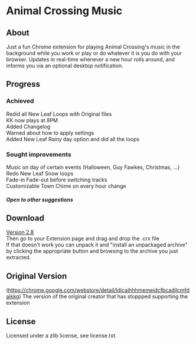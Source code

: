 # Animal Crossing Music

## About
Just a fun Chrome extension for playing Animal Crossing's music in the background while you work or play or do whatever it is you do with your browser. Updates in real-time whenever a new hour rolls around, and informs you via an optional desktop notification.

## Progress

### Achieved
Redid all New Leaf Loops with Original files  
KK now plays at 8PM  
Added Changelog  
Warned about how to apply settings  
Added New Leaf Rainy day option and did all the loops  

### Sought improvements
Music on day of certain events (Halloween, Guy Fawkes, Christmas, ...)  
Redo New Leaf Snow loops  
Fade-in Fade-out before switching tracks  
Customizable Town Chime on every hour change  
  
##### Open to other suggestions

## Download
<a href="https://mega.nz/#!FVJyVToJ!WAnvws-V6Wlmf_FHKgmtGtL9pxn_8-bp5WKIIsK-QTk">Version 2.8</a>  
Then go to your Extension page and drag and drop the .crx file  
If that doesn't work you can unpack it and "install an unpackaged archive" by clicking the appropriate button and browsing to the archive you just extracted.


## Original Version
(https://chrome.google.com/webstore/detail/ldjcaihhhmemeidcfbcadilcmfdaikkg)
The version of the original creator that has stoppped supporting the extension

## License
Licensed under a zlib license, see license.txt.
